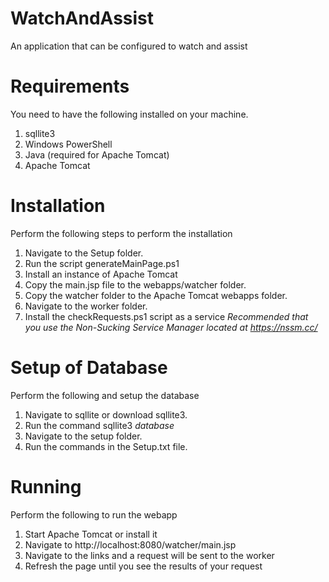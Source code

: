 # WatchAndAssist
 An application that can be configured to watch and assist

# Requirements

You need to have the following installed on your machine.

1. sqllite3
2. Windows PowerShell
3. Java (required for Apache Tomcat)
4. Apache Tomcat 

# Installation

Perform the following steps to perform the installation

1. Navigate to the Setup folder.
2. Run the script generateMainPage.ps1
3. Install an instance of Apache Tomcat
4. Copy the main.jsp file to the webapps/watcher folder.
5. Copy the watcher folder to the Apache Tomcat webapps folder.
6. Navigate to the worker folder.
7. Install the checkRequests.ps1 script as a service
*Recommended that you use the Non-Sucking Service Manager located at https://nssm.cc/*

# Setup of Database

Perform the following and setup the database

1. Navigate to sqllite or download sqllite3.
2. Run the command sqllite3 *database*
3. Navigate to the setup folder.
4. Run the commands in the Setup.txt file.

# Running

Perform the following to run the webapp

1. Start Apache Tomcat or install it
2. Navigate to http://localhost:8080/watcher/main.jsp
3. Navigate to the links and a request will be sent to the worker
4. Refresh the page until you see the results of your request
